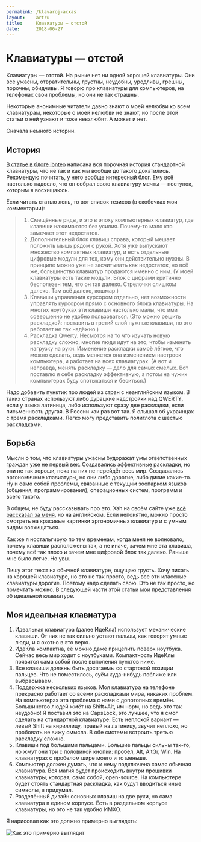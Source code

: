 ```yaml
---
permalink: /klavaroj-acxas
layout:    artru
title:     Клавиатуры — отстой
date:      2018-06-27
---
```

# Клавиатуры — отстой
Клавиатуры — отстой. На рынке нет ни одной хорошей клавиатуры. Они все ужасны,
отвратительны, грустны, неудобны, уродливы, грешны, порочны, обидчивы. Я говорю
про клавиатуры для компьютеров, на телефонах свои проблемы, но они не так
страшны.

Некоторые анонимные читатели давно знают о моей нелюбви ко всем клавиатурам,
некоторые о моей нелюбви не знают, но после этой статьи о ней узнают и тоже
невзлюбят. А может и нет.

Сначала немного истории.

## История
[В статьe в блоге ibnteo](http://ibnteo.klava.org/keyboard/standard) написана
вся порочная история стандартной клавиатуры, что не так и как мы вообще до
такого докатились. Рекомендую почитать, у него вообще интересный блог. Ему всё
настолько надоело, что он собрал свою клавиатуру мечты — поступок, которым я
восхищаюсь.

Если читать статью лень, то вот список тезисов (в скобочках мои комментарии):
> 1. Смещённые ряды, и это в эпоху компьютерных клавиатур, где клавиши 
>    нажимаются без усилия. Почему-то мало кто замечает этот недостаток.
> 2. Дополнительный блок клавиш справа, который мешает положить мышь рядом с 
>    рукой. Хотя уже выпускают множество компактных клавиатур, и есть отдельные 
>    цифровые модули для тех, кому они действительно нужны. В принципе можно 
>    уже не засчитывать как недостаток, но всё же, большинство клавиатур 
>    продаются именно с ним. (У моей клавиатуры есть такие модули. Блок с
>    цифрами критично бесполезен тем, что он так далеко. Стрелочки слишком
>    далеко. Там всё далеко, кошмар.)
> 3. Клавиши управления курсором отдельно, нет возможности управлять курсором 
>    прямо с основного блока клавиатуры. На многих ноутбуках эти клавиши 
>    настолько малы, что ими совершенно не удобно пользоваться. (Это можно
>    решить раскладкой: поставить в третий слой нужные клавиши, но это работает
>    не так надёжно.)
> 4. Раскладка Qwerty. Несмотря на то что изучать новую раскладку сложно, 
>    многие люди идут на это, чтобы изменить нагрузку на руки. Изменение 
>    раскладки самоё лёгкое, что можно сделать, ведь меняется она изменением 
>    настроек компьютера, и работает на всех клавиатурах. (А вот и неправда,
>    менять раскладку — дело для самых смелых. Вот поставлю я себе раскладку
>    эффективную, а потом на чужих компьютерах буду спотыкаться и беситься.)

Надо добавить пунктик про людей из стран с неанглийским языком. В таких странах
используют либо дурацкие надстройки над QWERTY, если у языка латиница, либо
используют сразу две раскладки, если письменность другая. В России как раз вот
так. Я слышал об украинцах с тремя раскладками. Легко могу представить
полиглота с шестью раскладками. 

## Борьба
Мысли о том, что клавиатуры ужасны будоражат умы ответственных граждан уже не
первый век. Создавались эффективные раскладки, но они не так хороши, пока на
них не перейдёт весь мир. Создавались эргономичные клавиатуры, но они либо
дорогие, либо дикие какие-то. Ну и само собой проблемы, связанные с текущим
зоопарком языков {общения, программирования}, операционных систем, программ и
всего такого.

В общем, не буду рассказывать про это. Xah на своём сайте уже [всё рассказал
за меня](http://xahlee.info/kbd/ergonomic_keyboards.html), но на английском.
Если непонятно, можно просто смотреть на красивые картинки эргономичных
клавиатур и с умным видом восхищаться.

Как же я ностальгирую по тем временам, когда меня не волновало, почему клавиши
расположены так, а не иначе, зачем мне эта клавиша, почему всё так плохо и
зачем мне цифровой блок так далеко. Раньше мне было легче. Но увы.

Пишу этот текст на обычной клавиатуре, ощущаю грусть. Хочу писать на хорошей
клавиатуре, но это не так просто, ведь все эти классные клавиатуры дорогие.
Поэтому надо сделать свою. Это не так просто, но помечтать можно. В следующей
части этой статьи мои представления об идеальной клавиатуре.

## Моя идеальная клавиатура
1. Идеальная клавиатура (далее ИдеКла) использует механические клавиши. От них 
   не так сильно устают пальцы, как говорят умные люди, и я охотно в это верю.
2. ИдеКла компактна, её можно даже прицепить поверх ноутбука. Сейчас весь мир
   ходит с ноутбуками. Компактность ИдеКлы появится сама собой после выполения
   пунктов ниже.
3. Все клавиши должны быть досягаемы со стартовой позиции пальцев. Что не
   поместилось, суём куда-нибудь поближе или выбрасываем.
4. Поддержка нескольких языков. Моя клавиатура на телефоне прекрасно работает
   со всеми раскладками мира, никаких проблем. На компьютерах эта проблема с
   нами с допотопных времён. Большинство людей жмёт на Shift+Alt, им норм, но
   ведь это так неудобно! Я поставил это на CapsLock, это лучшее, что я смог
   сделать на стандартной клавиатуре. Есть неплохой вариант — левый Shift на
   кириллицу, правый на латиницу, звучит неплохо, но пробовать не вижу смысла.
   В обе системы встроить третью раскладку сложно.
5. Клавиши под большими пальцами. Большие пальцы сильны так-то, но жмут они
   три с половиной кнопки: пробел, Alt, AltGr, Win. На клавиатурах с пробелом
   шире моего и то меньше.
6. Компьютер должен думать, что к нему подключена самая обычная клавиатура.
   Вся магия будет происходить внутри прошивки клавиатуры, которая, само собой,
   open-source. На компьютере будет стоять стандартная раскладка, как будут
   вводиться иные символы, я придумал.
7. Разделённый дизайн основных клавиш на две руки, но сама клавиатура в едином
   корпусе. Есть в раздельном корпусе клавиатуры, но это не так удобно ИМХО.

Я нарисовал как это должно примерно выглядеть:

![Как это примерно выглядит](own-keyboard-overview.png)
